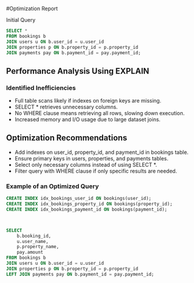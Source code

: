 #Optimization Report

Initial Query
```sql
SELECT *
FROM bookings b
JOIN users u ON b.user_id = u.user_id
JOIN properties p ON b.property_id = p.property_id
JOIN payments pay ON b.payment_id = pay.payment_id;
```

## Performance Analysis Using EXPLAIN

### Identified Inefficiencies
- Full table scans likely if indexes on foreign keys are missing.
- SELECT * retrieves unnecessary columns.
- No WHERE clause means retrieving all rows, slowing down execution.
- Increased memory and I/O usage due to large dataset joins.

## Optimization Recommendations
- Add indexes on user_id, property_id, and payment_id in bookings table.
- Ensure primary keys in users, properties, and payments tables.
- Select only necessary columns instead of using SELECT *.
- Filter query with WHERE clause if only specific results are needed.

### Example of an Optimized Query
```sql
CREATE INDEX idx_bookings_user_id ON bookings(user_id);
CREATE INDEX idx_bookings_property_id ON bookings(property_id);
CREATE INDEX idx_bookings_payment_id ON bookings(payment_id);



SELECT 
    b.booking_id,
    u.user_name,
    p.property_name,
    pay.amount
FROM bookings b
JOIN users u ON b.user_id = u.user_id
JOIN properties p ON b.property_id = p.property_id
LEFT JOIN payments pay ON b.payment_id = pay.payment_id;
